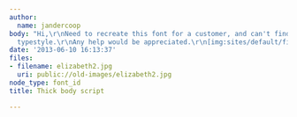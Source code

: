 ```yaml
---
author:
  name: jandercoop
body: "Hi,\r\nNeed to recreate this font for a customer, and can't find the right
  typestyle.\r\nAny help would be appreciated.\r\n[img:sites/default/files/old-images/elizabeth2_4684.jpg]"
date: '2013-06-10 16:13:37'
files:
- filename: elizabeth2.jpg
  uri: public://old-images/elizabeth2.jpg
node_type: font_id
title: Thick body script

---
```

